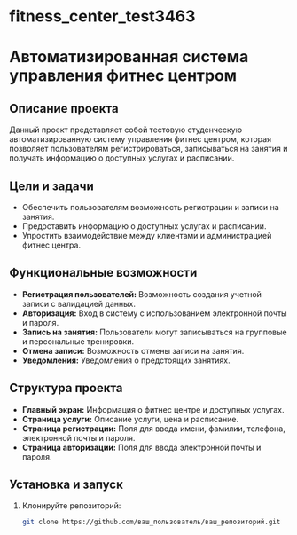 # fitness_center_test3463
# Автоматизированная система управления фитнес центром

## Описание проекта
Данный проект представляет собой тестовую студенческую автоматизированную систему управления фитнес центром, которая позволяет пользователям регистрироваться, записываться на занятия и получать информацию о доступных услугах и расписании.

## Цели и задачи
- Обеспечить пользователям возможность регистрации и записи на занятия.
- Предоставить информацию о доступных услугах и расписании.
- Упростить взаимодействие между клиентами и администрацией фитнес центра.

## Функциональные возможности
- **Регистрация пользователей:** Возможность создания учетной записи с валидацией данных.
- **Авторизация:** Вход в систему с использованием электронной почты и пароля.
- **Запись на занятия:** Пользователи могут записываться на групповые и персональные тренировки.
- **Отмена записи:** Возможность отмены записи на занятия.
- **Уведомления:** Уведомления о предстоящих занятиях.

## Структура проекта
- **Главный экран:** Информация о фитнес центре и доступных услугах.
- **Страница услуги:** Описание услуги, цена и расписание.
- **Страница регистрации:** Поля для ввода имени, фамилии, телефона, электронной почты и пароля.
- **Страница авторизации:** Поля для ввода электронной почты и пароля.

## Установка и запуск
1. Клонируйте репозиторий:
   ```bash
   git clone https://github.com/ваш_пользователь/ваш_репозиторий.git
	```